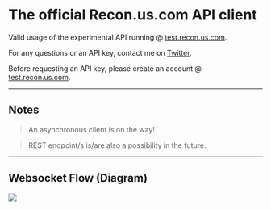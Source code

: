 # The official Recon.us.com API client

Valid usage of the experimental API running @ [test.recon.us.com](https://test.recon.us.com).

For any questions or an API key, contact me on [Twitter](https://twitter.com/rec0ndev).

Before requesting an API key, please create an account @ [test.recon.us.com](https://test.recon.us.com).


-----


## Notes

> An asynchronous client is on the way!

> REST endpoint/s is/are also a possibility in the future.

-----

## Websocket Flow (Diagram)
![](https://raw.githubusercontent.com/hostinfodev/recon-api-client/3ce168b8ebfd9e59723a00ea7879cd30965b5850/diagram/Recon%20API%20-%20Websocket.drawio.svg)
